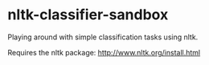 # nltk-classifier-sandbox
Playing around with simple classification tasks using nltk.

Requires the nltk package: http://www.nltk.org/install.html
